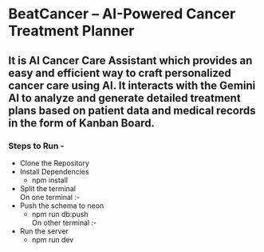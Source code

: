 # BeatCancer – AI-Powered Cancer Treatment Planner

## It is AI Cancer Care Assistant which provides an easy and efficient way to craft personalized cancer care using AI. It interacts with the Gemini AI to analyze and generate detailed treatment plans based on patient data and medical records in the form of Kanban Board.

### Steps to Run - 

- Clone the Repository
- Install Dependencies
    - npm install
- Split the terminal 
<br />On one terminal :- 
- Push the schema to neon
    - npm run db:push<br />
On other terminal :- 
- Run the server
    - npm run dev 
